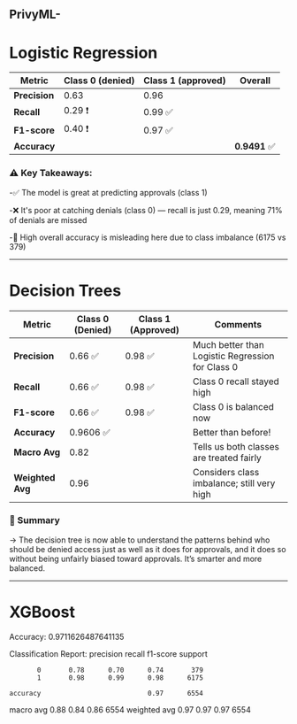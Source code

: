 ## PrivyML-


# Logistic Regression

| Metric        | Class 0 (denied) | Class 1 (approved) | Overall      |
| ------------- | ---------------- | ------------------ | ------------ |
| **Precision** | 0.63             | 0.96               |              |
| **Recall**    | 0.29 ❗️          | 0.99 ✅             |              |
| **F1-score**  | 0.40 ❗️          | 0.97 ✅             |              |
| **Accuracy**  |                  |                    | **0.9491** ✅ |

### ⚠️ Key Takeaways:
-✅ The model is great at predicting approvals (class 1)

-❌ It's poor at catching denials (class 0) — recall is just 0.29, meaning 71% of denials are missed

-🔺 High overall accuracy is misleading here due to class imbalance (6175 vs 379)

---

# Decision Trees

| Metric           | Class 0 (Denied) | Class 1 (Approved) | Comments                                         |
| ---------------- | ---------------- | ------------------ | ------------------------------------------------ |
| **Precision**    | 0.66 ✅           | 0.98 ✅             | Much better than Logistic Regression for Class 0 |
| **Recall**       | 0.66 ✅           | 0.98 ✅             | Class 0 recall stayed high                       |
| **F1-score**     | 0.66 ✅           | 0.98 ✅             | Class 0 is balanced now                          |
| **Accuracy**     | 0.9606 ✅         |                    | Better than before!                              |
| **Macro Avg**    | 0.82             |                    | Tells us both classes are treated fairly         |
| **Weighted Avg** | 0.96             |                    | Considers class imbalance; still very high       |

### 🧠 Summary
-> The decision tree is now able to understand the patterns behind who should be denied access just as well as it does for approvals, and it does so without being unfairly biased toward approvals. It’s smarter and more balanced.

---

# XGBoost
Accuracy: 0.9711626487641135

Classification Report:
               precision    recall  f1-score   support

           0       0.78      0.70      0.74       379
           1       0.98      0.99      0.98      6175

    accuracy                           0.97      6554
   macro avg       0.88      0.84      0.86      6554
weighted avg       0.97      0.97      0.97      6554
